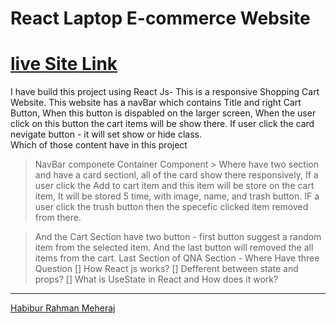 # React Laptop E-commerce Website 
# [live Site Link](https://react-laptop-e-commerce.netlify.app/)
I have build this project using React Js- This is a responsive Shopping Cart Website. This website has a navBar which contains Title and right Cart Button, When this button is dispabled on the larger screen, When the user click on this button the cart items will be show there. If user click the card nevigate button - it will set show or hide class.  
  Which of those content have in this project 
  > NavBar componete
  > Container Component 
     > Where have two section and have a card sectionl, all of the card show there responsively, If a user click the Add to cart item and this item will be store on the      cart item, It will be stored 5 time, with image, name, and trash button. IF a user click the trush button then the specefic clicked item removed from there. 

 > And the Cart Section have two button - first button suggest a random item from the selected item. 
 > And the last button will removed the all items from the cart. 
 > Last Section of QNA Section - Where Have three Question 
  [] How React js works?
  [] Defferent between state and props?
  [] What is UseState in  React and How does it work? 
  
 ------------------------------------------------------------------------------------------
 [Habibur Rahman Meheraj](https://github.com/hr-meheraj)

